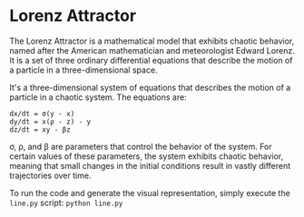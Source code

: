 # Lorenz Attractor
The Lorenz Attractor is a mathematical model that exhibits chaotic behavior, named after the American mathematician and meteorologist Edward Lorenz. It is a set of three ordinary differential equations that describe the motion of a particle in a three-dimensional space.

It's a three-dimensional system of equations that describes the motion of a particle in a chaotic system. 
The equations are:
```:
dx/dt = σ(y - x)
dy/dt = x(ρ - z) - y
dz/dt = xy - βz
```
σ, ρ, and β are parameters that control the behavior of the system. For certain values of these parameters, the system exhibits chaotic behavior, meaning that small changes in the initial conditions result in vastly different trajectories over time.

To run the code and generate the visual representation, simply execute the `line.py` script:
`python line.py`
